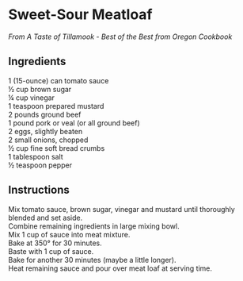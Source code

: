 # Sweet-Sour Meatloaf

*From A Taste of Tillamook - Best of the Best from Oregon Cookbook*

## Ingredients
1 (15-ounce) can tomato sauce  
&frac12; cup brown sugar  
&frac14; cup vinegar  
1 teaspoon prepared mustard  
2 pounds ground beef  
1 pound pork or veal (or all ground beef)  
2 eggs, slightly beaten  
2 small onions, chopped  
&frac12; cup fine soft bread crumbs  
1 tablespoon salt  
&frac12; teaspoon pepper  

## Instructions
Mix tomato sauce, brown sugar, vinegar and mustard until thoroughly blended and set aside.  
Combine remaining ingredients in large mixing bowl.  
Mix 1 cup of sauce into meat mixture.  
Bake at 350&deg; for 30 minutes.  
Baste with 1 cup of sauce.  
Bake for another 30 minutes (maybe a little longer).  
Heat remaining sauce and pour over meat loaf at serving time.  